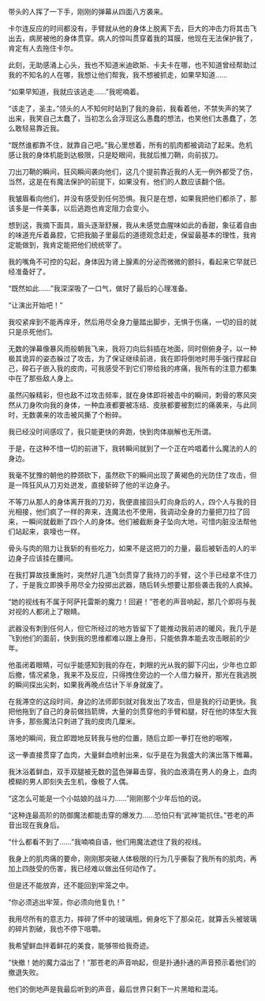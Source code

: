带头的人挥了一下手，刚刚的弹幕从四面八方袭来。

卡尔连反应的时间都没有，手臂就从他的身体上脱离下去，巨大的冲击力将其击飞出去，病房被他的身体贯穿。病人的惊叫贯穿着我的耳膜，他现在无法保护我了，肯定有人去拖住卡尔。

此刻，无助感涌上心头，我也不知道米迪欧斯、卡夫卡在哪，也不知道曾经帮助过我的不知名的人在哪，我想让他们帮我，我不想被抓走，如果早知道……

“如果早知道，我就应该逃走……”我呢喃着。

“该走了，圣主。”领头的人不知何时站到了我的身前，我看着他，不禁失声的笑了出来，我笑自己太蠢了，当初怎么会浮现这么愚蠢的想法，也笑他们太愚蠢了，怎么敢轻易靠近我。

“既然谁都靠不住，就靠自己吧。”我心里想着，所有的肌肉都被调动了起来。危机感让我的身体机能到达极限，只是眨眼间，我就后推刀鞘，向前拔刀。

刀出刀鞘的瞬间，狂风瞬间袭向他们，这几个提前靠近我的人无一例外都受了伤，当然，这是在有魔法保护的前提下，如果没有，他们的人数应该翻个倍。

我皱眉看向他们，并没有感受到任何恐惧。我只是在想，如果我把他们都杀了，那该多是一件美事，以后逃跑也肯定阻力会变小。

想到这，我摘下面具，眉头逐渐舒展，我从未感觉血腥味如此的香甜，象征着自由的味道充斥着鼻腔，它把我脑子里最后的道德观念赶走，保留最基本的理性，我肯定能做到，我肯定能把他们统统宰了。

我的嘴角不可控的勾起，身体因为肾上腺素的分泌而微微的颤抖，看起来它早就已经准备好了。

“既然如此……”我深深吸了一口气，做好了最后的心理准备。

“让演出开始吧！”

我咬紧痒到不能再痒牙，然后用尽全身力量踏出脚步，无惧于伤痛，一切的目的就只是杀死他们。

无数的弹幕像暴风雨般朝我飞来，我将刀向后斜插在地面，同时侧俯身子，以一种极其诡异的姿态躲过了攻击，为了保证继续前进，我在即将倒地时用手强行撑起自己，碎石子嵌入我的皮肉，可我感受不到它们带给我的疼痛，我所有的注意力都集中在了那些敌人身上。

虽然闪躲精彩，但也敌不过攻击频率，就在身体即将被击中的瞬间，刺骨的寒风突然从刀身吹向我的身体，一种血液都要被冻结、皮肤都要被割烂的痛袭来，与此同时，无数袭来的攻击被风撕了个粉碎。

我已经没时间感叹了，我只能更快的奔跑，快到肉体崩解也无所谓。

于是，在这种不惜一切的前进下，我转瞬间就到了一个正在吟唱着什么魔法的人的身边。

我毫不犹豫的朝他的脖颈砍下，虽然砍下的瞬间出现了黄褐色的光防住了攻击，但是一阵狂风从刀刃处迸发，直接斩碎了他的半边身子。

不等刀从那人的身体离开我的刀刃，我便直接回头盯向身后的人，四个人与我的目光相接，他们疯了一样的奔来，连魔法也不使用，我调动全身的力量把刀拉了回来，一瞬间就截断了四个人的身体。他们被截断身子坠向大地，可惜内脏没法帮他们站起来，哀嚎也一样。

骨头与肉的阻力让我斩的有些吃力，如果不是这把刀的力量，最后被斩击的人的半边身子应该挂在腰间。

在我打算故技重施时，突然好几道飞剑贯穿了我持刀的手臂，这个手已经拿不住刀了，于是我立即换手用尽全力投掷出武器，随后转头想要让那些袭击我的人疯掉。

“她的视线有不属于阿萨托雷斯的魔力！回避！”苍老的声音响起，那几个即将与我对视的人都闭上了眼睛。

武器没有刺到任何人，但它所经过的地方皆留下了能推动我前进的暖风，我几乎是飞到他们的面前，快到我的思维都难以跟上身形，只能依靠本能去攻击眼前的少年。

他虽闭着眼睛，可似乎能感知到我的存在，刺眼的光从我的脚下闪出，少年也立即后撤，情况紧急，我来不及反应，只得拽住旁边的一个人借力躲开，那光在我逃脱的瞬间探出尖刺，如果我再晚点估计下半身就废了。

在我滞空的这段时间，身边的法师即刻就对我发出了攻击，但是我的行动更快。我把他拖到了自己的身前做挡箭牌，大量的剑贯穿他的手臂和腿，好在他的体型大我许多，那些魔法只刺进了我的皮肉几厘米。

落地的瞬间，我立即蹬地反转我与他的位置，随后立即一拳打在他的咽喉，

这一拳直接贯穿了血肉，大量鲜血喷射出来，似乎是在为我盛大的演出落下帷幕。

我沐浴着鲜血，双手双腿被无数的蓝色弹幕击穿，我的血液滴在男人的身上，血肉模糊的男人即刻失去生机，像极了人偶。

“这怎么可能是一个小姑娘的战斗力……”刚刚那个少年后怕的说。

“这种连最高阶的防御魔法都能击穿的爆发力……恐怕只有‘武神’能抗住。”苍老的声音出现在我身后。

“什么都看不到了……”我喃喃自语，他们用魔法遮住了我的视线。

我身上的肌肉痛的要命，刚刚那突破人体极限的行为几乎撕裂了我所有的肌肉，再加上四肢受的伤害，我已经难以做出任何动作了。

但是还不能放弃，还不能回到牢笼之中。

“你必须逃出牢笼，你必须向他复仇！”

我用尽所有的意志力，摔碎了怀中的玻璃瓶，俯身吃下了那朵花，就算舌头被玻璃的碎片割破，我也不停下咀嚼。

我希望鲜血拌着鲜花的美食，能够带给我奇迹。

“快撤！她的魔力溢出了！”那苍老的声音响起，但是扑通扑通的声音预示着他们的撤退失败。

他们的倒地声是我最后听到的声音，最后世界只剩下一片黑暗和混沌。


